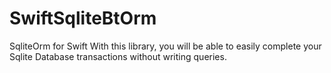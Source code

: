 # SwiftSqliteBtOrm
SqliteOrm for Swift
With this library, you will be able to easily complete your Sqlite Database transactions without writing queries.
